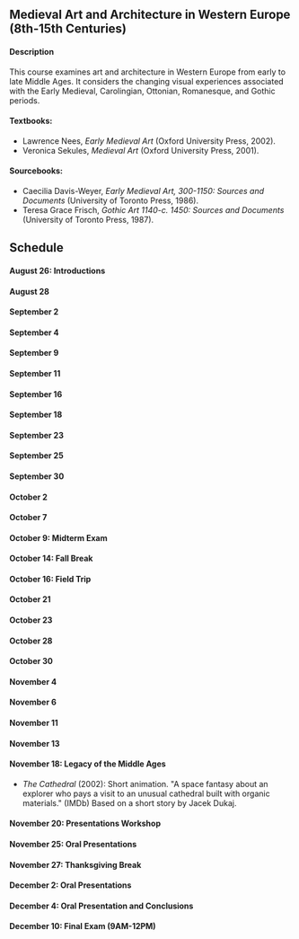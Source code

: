 ## Medieval Art and Architecture in Western Europe (8th-15th Centuries)

#### Description
This course examines art and architecture in Western Europe from early to late Middle Ages. It considers the changing visual experiences associated with the Early Medieval, Carolingian, Ottonian, Romanesque, and Gothic periods.

#### Textbooks:
* Lawrence Nees, _Early Medieval Art_ (Oxford University Press, 2002).
* Veronica Sekules, _Medieval Art_ (Oxford University Press, 2001).
#### Sourcebooks:
* Caecilia Davis-Weyer, _Early Medieval Art, 300-1150: Sources and Documents_ (University of Toronto Press, 1986).
* Teresa Grace Frisch, _Gothic Art 1140-c. 1450: Sources and Documents_ (University of Toronto Press, 1987).

## Schedule
#### August 26: Introductions
#### August 28
#### September 2
#### September 4
#### September 9
#### September 11
#### September 16
#### September 18
#### September 23
#### September 25
#### September 30
#### October 2
#### October 7
#### October 9: Midterm Exam
#### October 14: Fall Break
#### October 16: Field Trip
#### October 21
#### October 23
#### October 28
#### October 30
#### November 4
#### November 6
#### November 11
#### November 13
#### November 18: Legacy of the Middle Ages
* _The Cathedral_ (2002): Short animation. "A space fantasy about an explorer who pays a visit to an unusual cathedral built with organic materials." (IMDb) Based on a short story by Jacek Dukaj.

#### November 20: Presentations Workshop
#### November 25: Oral Presentations
#### November 27: Thanksgiving Break
#### December 2: Oral Presentations
#### December 4: Oral Presentation and Conclusions
#### December 10: Final Exam (9AM-12PM)
